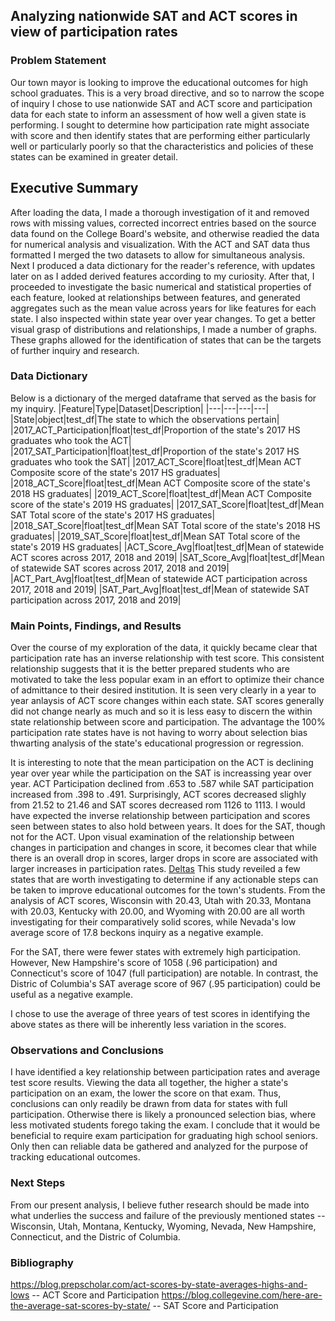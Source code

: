 ## Analyzing nationwide SAT and ACT scores in view of participation rates

### Problem Statement
Our town mayor is looking to improve the educational outcomes for high school graduates. This is a very broad directive, and so to narrow the scope of inquiry I chose to use nationwide SAT and ACT score and participation data for each state to inform an assessment of how well a given state is performing.  I sought to determine how participation rate might associate with score and then identify states that are performing either particularly well or particularly poorly so that the characteristics and policies of these states can be examined in greater detail.

## Executive Summary
After loading the data, I made a thorough investigation of it and removed rows with missing values, corrected incorrect entries based on the source data found on the College Board's website, and otherwise readied the data for numerical analysis and visualization.  With the ACT and SAT data thus formatted I merged the two datasets to allow for simultaneous analysis.  Next I produced a data dictionary  for the reader's reference, with updates later on as I added derived features according to my curiosity.  After that, I proceeded to investigate the basic numerical and statistical properties of each feature, looked at relationships between features, and generated aggregates such as the mean value across years for like features for each state.  I also inspected within state year over year changes.  To get a better visual grasp of distributions and relationships, I made a number of graphs.  These graphs allowed for the identification of states that can be the targets of further inquiry and research. 

### Data Dictionary
Below is a dictionary of the merged dataframe that served as the basis for my inquiry.
|Feature|Type|Dataset|Description|
|---|---|---|---|
|State|object|test_df|The state to which the observations pertain|
|2017_ACT_Participation|float|test_df|Proportion of the state's 2017 HS graduates who took the ACT| 
|2017_SAT_Participation|float|test_df|Proportion of the state's 2017 HS graduates who took the SAT|
|2017_ACT_Score|float|test_df|Mean ACT Composite score of the state's 2017 HS graduates|
|2018_ACT_Score|float|test_df|Mean ACT Composite score of the state's 2018 HS graduates|
|2019_ACT_Score|float|test_df|Mean ACT Composite score of the state's 2019 HS graduates|
|2017_SAT_Score|float|test_df|Mean SAT Total score of the state's 2017 HS graduates|
|2018_SAT_Score|float|test_df|Mean SAT Total score of the state's 2018 HS graduates|
|2019_SAT_Score|float|test_df|Mean SAT Total score of the state's 2019 HS graduates|
|ACT_Score_Avg|float|test_df|Mean of statewide ACT scores across 2017, 2018 and 2019|
|SAT_Score_Avg|float|test_df|Mean of statewide SAT scores across 2017, 2018 and 2019|
|ACT_Part_Avg|float|test_df|Mean of statewide ACT participation across 2017, 2018 and 2019|
|SAT_Part_Avg|float|test_df|Mean of statewide SAT participation across 2017, 2018 and 2019|

### Main Points, Findings, and Results
Over the course of my exploration of the data, it quickly became clear that participation rate has an inverse relationship with test score.  This consistent relationship suggests that it is the better prepared students who are motivated to take the less popular exam in an effort to optimize their chance of admittance to their desired institution.  It is seen very clearly in a year to year anlaysis of ACT score changes within each state.  SAT scores generally did not change nearly as much and so it is less easy to discern the within state relationship between score and participation.  The advantage the 100% participation rate states have is not having to worry about selection bias thwarting analysis of the state's educational progression or regression.

It is interesting to note that the mean participation on the ACT is declining year over year while the participation on the SAT is increassing year over year.  ACT Participation declined from .653 to .587 while SAT participation increased from .398 to .491. Surprisingly, ACT scores decreased slighly from 21.52 to 21.46 and SAT scores decreased rom 1126 to 1113.  I would have expected the inverse relationship between participation and scores seen between states to also hold between years.  It does for the SAT, though not for the ACT.  Upon visual examination of the relationship between changes in participation and changes in score, it becomes clear that while there is an overall drop in scores, larger drops in score are associated with larger increases in participation rates.
[Deltas]('./assets/Deltas_ACT_scores_participation.png')
This study reveiled a few states that are worth investigating to determine if any actionable steps can be taken to improve educational outcomes for the town's students.  From the analysis of ACT scores, Wisconsin with 20.43, Utah with 20.33, Montana with 20.03, Kentucky with 20.00, and Wyoming with 20.00 are all worth investigating for their comparatively solid scores, while Nevada's low average score of 17.8 beckons inquiry as a negative example.  

For the SAT, there were fewer states with extremely high participation.  However, New Hampshire's score of 1058 (.96 participation) and Connecticut's score of 1047 (full participation) are notable.  In contrast, the Distric of Columbia's SAT average score of 967 (.95 participation) could be useful as a negative example.

I chose to use the average of three years of test scores in identifying the above states as there will be inherently less variation in the scores.

### Observations and Conclusions
I have identified a key relationship between participation rates and average test score results.  Viewing the data all together, the higher a state's participation on an exam, the lower the score on that exam.  Thus, conclusions can only readily be drawn from data for states with full participation.  Otherwise there is likely a pronounced selection bias, where less motivated students forego taking the exam.  I conclude that it would be beneficial to require exam participation for graduating high school seniors.  Only then can reliable data be gathered and analyzed for the purpose of tracking educational outcomes.

### Next Steps
From our present analysis, I believe futher research should be made into what underlies the success and failure of the previously mentioned states -- Wisconsin, Utah, Montana, Kentucky, Wyoming, Nevada, New Hampshire, Connecticut, and the Distric of Columbia.

### Bibliography
https://blog.prepscholar.com/act-scores-by-state-averages-highs-and-lows -- ACT Score and Participation 
https://blog.collegevine.com/here-are-the-average-sat-scores-by-state/ -- SAT Score and Participation

